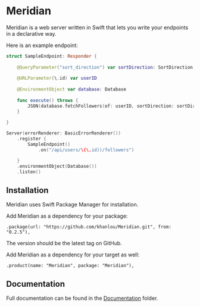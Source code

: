 # Meridian

Meridian is a web server written in Swift that lets you write your endpoints in a declarative way.

Here is an example endpoint:

```swift
struct SampleEndpoint: Responder {
  
    @QueryParameter("sort_direction") var sortDirection: SortDirection = .ascending
  
    @URLParameter(\.id) var userID
    
    @EnvironmentObject var database: Database
    
    func execute() throws {
        JSON(database.fetchFollowers(of: userID, sortDirection: sortDirection))
    }
  
}

Server(errorRenderer: BasicErrorRenderer())
    .register {
        SampleEndpoint()
            .on("/api/users/\(\.id))/followers")

    }
    .environmentObject(Database())
    .listen()

```

## Installation

Meridian uses Swift Package Manager for installation. 

Add Meridian as a dependency for your package:

    .package(url: "https://github.com/khanlou/Meridian.git", from: "0.2.5"),

The version should be the latest tag on GitHub.

Add Meridian as a dependency for your target as well:

    .product(name: "Meridian", package: "Meridian"),

## Documentation

Full documentation can be found in the [Documentation](Documentation/) folder.
